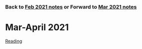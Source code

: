
### Back to [Feb 2021 notes](../Feb2021)   or  Forward to [Mar 2021 notes](../Mar2021)

# Mar-April 2021


 [Reading](../../reading/README.md)

